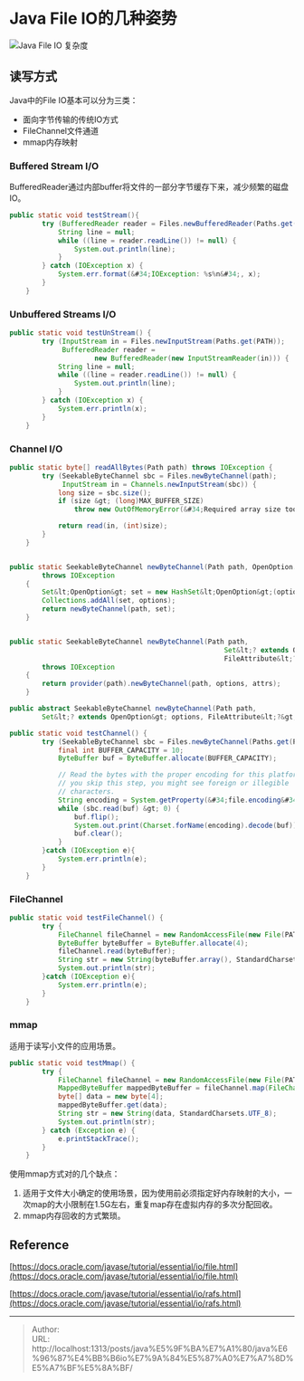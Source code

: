 # Java File IO的几种姿势




![Java File IO 复杂度](https://blog-1251613845.cos.ap-shanghai.myqcloud.com/image-20230426224504720.png)



## 读写方式



Java中的File IO基本可以分为三类：

- 面向字节传输的传统IO方式
- FileChannel文件通道
- mmap内存映射



### Buffered Stream I/O

BufferedReader通过内部buffer将文件的一部分字节缓存下来，减少频繁的磁盘IO。

```java
public static void testStream(){
        try (BufferedReader reader = Files.newBufferedReader(Paths.get(PATH), StandardCharsets.UTF_8)) {
            String line = null;
            while ((line = reader.readLine()) != null) {
                System.out.println(line);
            }
        } catch (IOException x) {
            System.err.format(&#34;IOException: %s%n&#34;, x);
        }
    }
```





### Unbuffered Streams I/O

```java
public static void testUnStream() {
        try (InputStream in = Files.newInputStream(Paths.get(PATH));
             BufferedReader reader =
                     new BufferedReader(new InputStreamReader(in))) {
            String line = null;
            while ((line = reader.readLine()) != null) {
                System.out.println(line);
            }
        } catch (IOException x) {
            System.err.println(x);
        }
    }
```



### Channel I/O

```java
public static byte[] readAllBytes(Path path) throws IOException {
        try (SeekableByteChannel sbc = Files.newByteChannel(path);
             InputStream in = Channels.newInputStream(sbc)) {
            long size = sbc.size();
            if (size &gt; (long)MAX_BUFFER_SIZE)
                throw new OutOfMemoryError(&#34;Required array size too large&#34;);

            return read(in, (int)size);
        }
    }


public static SeekableByteChannel newByteChannel(Path path, OpenOption... options)
        throws IOException
    {
        Set&lt;OpenOption&gt; set = new HashSet&lt;OpenOption&gt;(options.length);
        Collections.addAll(set, options);
        return newByteChannel(path, set);
    }


public static SeekableByteChannel newByteChannel(Path path,
                                                     Set&lt;? extends OpenOption&gt; options,
                                                     FileAttribute&lt;?&gt;... attrs)
        throws IOException
    {
        return provider(path).newByteChannel(path, options, attrs);
    }

public abstract SeekableByteChannel newByteChannel(Path path,
        Set&lt;? extends OpenOption&gt; options, FileAttribute&lt;?&gt;... attrs) throws IOException;
```





```java
public static void testChannel() {
        try (SeekableByteChannel sbc = Files.newByteChannel(Paths.get(PATH))) {
            final int BUFFER_CAPACITY = 10;
            ByteBuffer buf = ByteBuffer.allocate(BUFFER_CAPACITY);

            // Read the bytes with the proper encoding for this platform. If
            // you skip this step, you might see foreign or illegible
            // characters.
            String encoding = System.getProperty(&#34;file.encoding&#34;);
            while (sbc.read(buf) &gt; 0) {
                buf.flip();
                System.out.print(Charset.forName(encoding).decode(buf));
                buf.clear();
            }
        }catch (IOException e){
            System.err.println(e);
        }
    }
```



### FileChannel

```java
public static void testFileChannel() {
        try {
            FileChannel fileChannel = new RandomAccessFile(new File(PATH), &#34;rw&#34;).getChannel();
            ByteBuffer byteBuffer = ByteBuffer.allocate(4);
            fileChannel.read(byteBuffer);
            String str = new String(byteBuffer.array(), StandardCharsets.UTF_8);
            System.out.println(str);
        }catch (IOException e){
            System.err.println(e);
        }
    }
```





### mmap

适用于读写小文件的应用场景。

```java
public static void testMmap() {
        try {
            FileChannel fileChannel = new RandomAccessFile(new File(PATH), &#34;rw&#34;).getChannel();
            MappedByteBuffer mappedByteBuffer = fileChannel.map(FileChannel.MapMode.READ_WRITE, 0, fileChannel.size());
            byte[] data = new byte[4];
            mappedByteBuffer.get(data);
            String str = new String(data, StandardCharsets.UTF_8);
            System.out.println(str);
        } catch (Exception e) {
            e.printStackTrace();
        }
    }
```



使用mmap方式对的几个缺点：

1. 适用于文件大小确定的使用场景，因为使用前必须指定好内存映射的大小，一次map的大小限制在1.5G左右，重复map存在虚拟内存的多次分配回收。
2. mmap内存回收的方式繁琐。





## Reference

[https://docs.oracle.com/javase/tutorial/essential/io/file.html](https://docs.oracle.com/javase/tutorial/essential/io/file.html)

[https://docs.oracle.com/javase/tutorial/essential/io/rafs.html](https://docs.oracle.com/javase/tutorial/essential/io/rafs.html)


---

> Author:   
> URL: http://localhost:1313/posts/java%E5%9F%BA%E7%A1%80/java%E6%96%87%E4%BB%B6io%E7%9A%84%E5%87%A0%E7%A7%8D%E5%A7%BF%E5%8A%BF/  

